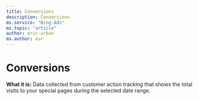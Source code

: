 ```yaml
---
title: Conversions
description: Conversions
ms.service: "Bing-Ads"
ms.topic: "article"
author: eric-urban
ms.author: eur
---
```


# Conversions

**What it is:** Data collected from customer action tracking that shows the total visits to your special pages during the selected date range.


